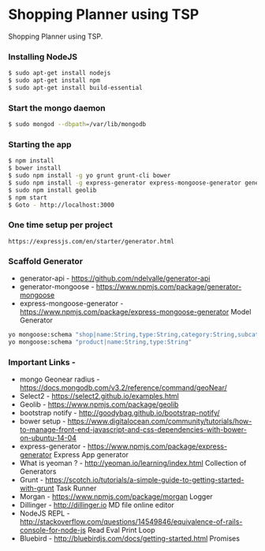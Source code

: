 # Shopping Planner using TSP
Shopping Planner using TSP.

### Installing NodeJS
```sh
$ sudo apt-get install nodejs
$ sudo apt-get install npm
$ sudo apt-get install build-essential
```

### Start the mongo daemon
```sh
$ sudo mongod --dbpath=/var/lib/mongodb
```

### Starting the app
```sh
$ npm install
$ bower install
$ sudo npm install -g yo grunt grunt-cli bower
$ sudo npm install -g express-generator express-mongoose-generator generator-bootstrap generator-mongoose
$ sudo npm install geolib
$ npm start
$ Goto - http://localhost:3000
```

### One time setup per project
```
https://expressjs.com/en/starter/generator.html
```

### Scaffold Generator
* generator-api - https://github.com/ndelvalle/generator-api
* generator-mongoose - https://www.npmjs.com/package/generator-mongoose
* express-mongoose-generator - https://www.npmjs.com/package/express-mongoose-generator
	Model Generator


```sh
yo mongoose:schema "shop|name:String,type:String,category:String,subcategory:String,coordinates:Array,city:String,country:String,address:String,postcode:String,owner:String,phone:String"
yo mongoose:schema "product|name:String,type:String"
```

### Important Links -
* mongo Geonear radius - https://docs.mongodb.com/v3.2/reference/command/geoNear/
* Select2 - https://select2.github.io/examples.html
* Geolib - https://www.npmjs.com/package/geolib
* bootstrap notify - http://goodybag.github.io/bootstrap-notify/
* bower setup - https://www.digitalocean.com/community/tutorials/how-to-manage-front-end-javascript-and-css-dependencies-with-bower-on-ubuntu-14-04
* express-generator - https://www.npmjs.com/package/express-generator
	Express App generator
* What is yeoman ? - http://yeoman.io/learning/index.html
	Collection of Generators
* Grunt - https://scotch.io/tutorials/a-simple-guide-to-getting-started-with-grunt
	Task Runner
* Morgan - https://www.npmjs.com/package/morgan
	Logger
* Dillinger - http://dillinger.io
	MD file online editor
* NodeJS REPL - http://stackoverflow.com/questions/14549846/equivalence-of-rails-console-for-node-js
	Read Eval Print Loop
* Bluebird - http://bluebirdjs.com/docs/getting-started.html
	Promises